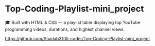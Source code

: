 # Top-Coding-Playlist-mini_project
🎓 Built with HTML &amp; CSS — a playlist table displaying top YouTube programming videos, durations, and highest channel views.

https://github.com/Shadab3105-coder/Top-Coding-Playlist-mini_project
